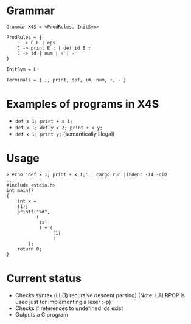 # Grammar
    Grammar X4S = <ProdRules, InitSym>

    ProdRules = {
        L -> C L | eps
        C -> print E ; | def id E ;
        E -> id | num | + | -
    }
    
    InitSym = L
    
    Terminals = { ;, print, def, id, num, +, - }

# Examples of programs in X4S
- ``def x 1; print + x 1;``
- ``def x 1; def y x 2; print + x y;``
- ``def x 1; print y;`` (semantically illegal)

# Usage
    > echo 'def x 1; print + x 1;' | cargo run |indent -i4 -di0
    ...
    #include <stdio.h>
    int main()
    {
        int x =
        (1);
        printf("%d",
               (
                (x)
                ) + (
                     (1)
                     )
            );
        return 0;
    }

# Current status
- Checks syntax (LL(1) recursive descent parsing)
  (Note: LALRPOP is used just for implementing a lexer :-p)
- Checks if references to undefined ids exist
- Outputs a C program
